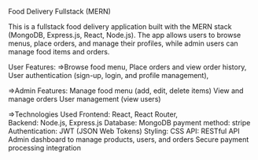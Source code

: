 Food Delivery Fullstack (MERN)

This is a fullstack food delivery application built with the MERN stack (MongoDB, Express.js, React, Node.js). The app allows users to browse menus, place orders, and manage their profiles, while admin users can manage food items and orders.

User Features:
=>Browse food menu,
Place orders and view order history,
User authentication (sign-up, login, and profile management),


=>Admin Features:
Manage food menu (add, edit, delete items)
View and manage orders
User management (view users)


=>Technologies Used
Frontend: React, React Router,  
Backend: Node.js, Express.js
Database: MongoDB
payment method: stripe
Authentication: JWT (JSON Web Tokens)
Styling: CSS
API: RESTful API
Admin dashboard to manage products, users, and orders
Secure payment processing integration



